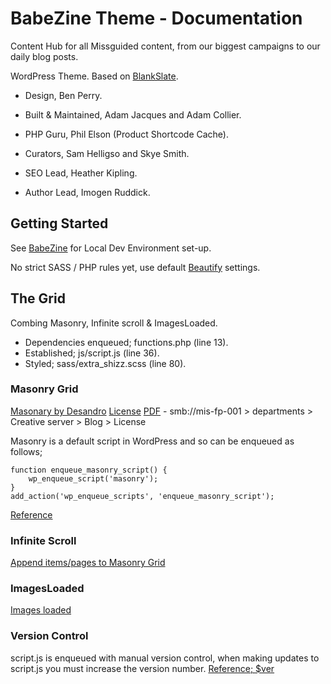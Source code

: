 # BabeZine Theme - Documentation
Content Hub for all Missguided content, from our biggest campaigns to our daily blog posts. 

WordPress Theme. Based on [BlankSlate](https://en-gb.wordpress.org/themes/blankslate/).

* Design, Ben Perry.
* Built & Maintained, Adam Jacques and Adam Collier.
* PHP Guru, Phil Elson (Product Shortcode Cache).

* Curators, Sam Helligso and Skye Smith.
* SEO Lead, Heather Kipling.
* Author Lead, Imogen Ruddick.

## Getting Started
See [BabeZine](https://github.com/ishiiprints/BabeZine) for Local Dev Environment set-up.

No strict SASS / PHP rules yet, use default [Beautify](https://www.npmjs.com/package/beautify) settings.

## The Grid
Combing Masonry, Infinite scroll & ImagesLoaded.
* Dependencies enqueued; functions.php (line 13).
* Established; js/script.js (line 36).
* Styled; sass/extra_shizz.scss (line 80).

### Masonry Grid
[Masonary by Desandro](https://masonry.desandro.com/)
[License](https://gumroad.com/purchases/mrTkgEdKf3ehoWubZCzNiA==/receipt)
[PDF](smb://mis-fp-001/departments/Creative/Blog/License/isotope-commercial-developer-license.pdf) - smb://mis-fp-001 > departments > Creative server > Blog > License

Masonry is a default script in WordPress and so can be enqueued as follows;

```<?php
function enqueue_masonry_script() {
    wp_enqueue_script('masonry');
}
add_action('wp_enqueue_scripts', 'enqueue_masonry_script');
```
[Reference](https://developer.wordpress.org/reference/functions/wp_enqueue_script/#default-scripts-included-and-registered-by-wordpress)

### Infinite Scroll
[Append items/pages to Masonry Grid](https://codepen.io/desandro/pen/eRRQVo)

### ImagesLoaded
[Images loaded](https://codepen.io/desandro/pen/RPKgEN)

### Version Control
script.js is enqueued with manual version control, when making updates to script.js you must increase the version number. 
[Reference; $ver](https://developer.wordpress.org/reference/functions/wp_enqueue_script/)


